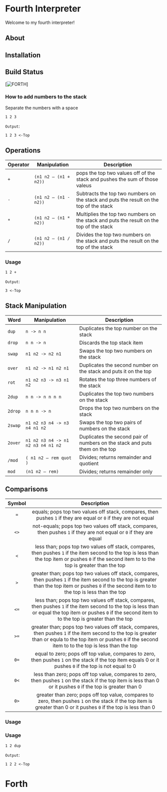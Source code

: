 # Fourth Interpreter
Welcome to my fourth interpreter!

## About 

## Installation

## Build Status
[![FORTH](https://github.com/davidludington/Forth/actions/workflows/cmake.yml/badge.svg)]

### How to add numbers to the stack
Separate the numbers with a space

```
1 2 3
```
`Output`:
```
1 2 3 <-Top
```
## Operations

| Operator | Manipulation | Description | 
|----------|----------|----|
| `+`   | `(n1 n2 — (n1 + n2))` | pops the top two values off of the stack and pushes the sum of those valeus  |
| `-`   | `(n1 n2 — (n1 - n2))` | Subtracts the top two numbers on the stack and puts the result on the top of the stack  |
| `*`   | `(n1 n2 — (n1 * n2))` | Multiplies the top two numbers on the stack and puts the result on the top of the stack  |
| `/`   | `(n1 n2 — (n1 / n2))`| Divides the top two numbers on the stack and puts the result on the top of the stack  |

### Usage
```
1 2 +
```
`Output`:
```
3 <-Top
```

## Stack Manipulation

| Word | Manipulation | Description | 
|----------|----------|----------|
| `dup`   | `n -> n n` | Duplicates the top number on the stack |
| `drop`   | `n n -> n` | Discards the top stack item |
| `swap`   | `n1 n2 -> n2 n1` | Swaps the top two numbers on the stack |
| `over`   | `n1 n2 -> n1 n2 n1` | Duplicates the second number on the stack and puts it on the top |
| `rot`   | `n1 n2 n3 -> n3 n1 n2` | Rotates the top three numbers of the stack |
| `2dup`   | `n n -> n n n n` | Duplicates the top two numbers on the stack |
| `2drop`   | `n n n -> n` | Drops the top two numbers on the stack |
| `2swap`   | `n1 n2 n3 n4 -> n3 n4 n1 n2` | Swaps the top two pairs of numbers on the stack |
| `2over`   | `n1 n2 n3 n4 -> n1 n2 n3 n4 n1 n2` | Duplicates the second pair of numbers on the stack and puts them on the top |
|`/mod`| `( n1 n2 — rem quot )`|Divides; returns remainder and quotient|
|`mod`|`(n1 n2 — rem)`|Divides; returns remainder only|


## Comparisons
| Symbol|Description|
|:---:|:---:|
| `=` | equals; pops top two values off stack, compares, then pushes `1` if they are equal or `0` if they are not equal |
| `<>` | not-equals; pops top two values off stack, compares, then pushes `1` if they are not equal or `0` if they are equal |
|`<`|less than; pops top two values off stack, compares, then pushes `1` if the item second to the top is less than the top item or pushes `0` if the second item to to the top is greater than the top
|`>` |greater than; pops top two values off stack, compares, then pushes `1` if the item second to the top is greater than the top item or pushes `0` if the second item to to the top is less than the top| 
|`<=`|less than; pops top two values off stack, compares, then pushes `1` if the item second to the top is less than or equal the top item or pushes `0` if the second item to to the top is greater than the top
|`>=` |greater than; pops top two values off stack, compares, then pushes `1` if the item second to the top is greater than or equla to the top item or pushes `0` if the second item to to the top is less than the top| 
|`0=`|  equal to zero; pops off top value, compares to zero, then pushes `1` on the stack if the top item equals 0 or it pushes `0` if the top is not equal to 0 | 
|`0<`| less than zero; pops off top value, compares to zero, then pushes `1` on the stack if the top item is less than  0 or it pushes `0` if the top is greater than 0|
|`0>`| greater than zero; pops off top value, compares to zero, then pushes `1` on the stack if the top item is greater than  0 or it pushes `0` if the top is less than 0 |


### Usage

### Usage
```
1 2 dup
```
`Output`:
```
1 2 2 <-Top
```

# Forth
